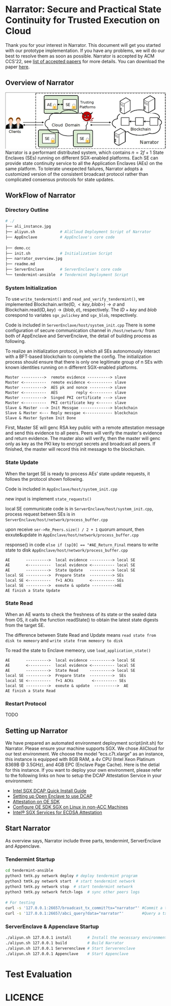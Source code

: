 # Narrator: Secure and Practical State Continuity for Trusted Execution on Cloud
Thank you for your interest in Narrator. This document will get you started with our prototype implementation. If you have any problems, we will do our best to resolve them as soon as possible. 
Narrator is accepted by ACM CCS'22, see [list of accepted papers](https://www.sigsac.org/ccs/CCS2022/program/accepted-papers.html) for more details. You can download the paper [here]().


## Overview of Narrator
![overview](./figure/narrator_overview.jpg )
Narrator is a performant distributed system, which contains $n = 2f + 1$ State Enclaves (SEs) running on different SGX-enabled platforms. Each SE can provide state continuity service to all the Application Enclaves (AEs) on the same platform. To tolerate unexpected failures, Narrator adopts a customized version of the consistent broadcast protocol rather than complicated consensus protocols for state updates.

## WorkFlow of Narrator
### Directory Outline
``` Bash
# ./
├── ali_instance.jpg
├── aliyun.sh           # AliCloud Deployment Script of Narrator
├── AppEnclave          # AppEnclave's core code

├── demo.cc    
├── init.sh             # Initialization Script
├── narrator_overview.jpg
├── readme.md
├── ServerEnclave       # ServerEnclave's core code
└── tendermint-ansible  # Tendermint Deployment Script
```
### System Initialization
To use `write_tendermint()` and `read_and_verify_tendermint()`, we implemented $\mathrm{Blockchain.write} (\mathrm{ID} , <key, blob>)\rightarrow \sigma$ and $\mathrm{Blockchain.read} (\mathrm{ID} , key) \rightarrow (blob, \sigma)$, respectively. The $ID+key$ and $blob$ corespond to variates `sgx_pulickey` and `sgx_blob`, respectively.



Code is included in `ServerEnclave/host/system_init.cpp`
There is some configuration of secure communication channel in `/host/network/` from both of AppEnclave and ServerEnclave, the detail of building process as following.

To realize an initialization protocol, in which all SEs autonomously interact with a BFT-based blockchain to complete the config. The initialization process should ensure that there is only one legitimate group of n SEs with known identities running on n different SGX-enabled platforms. 

```
Master ---------->  remote evidence ----------> slave 
Master <----------  remote evidence <---------- slave
Master ---------->  AES pk and nonce ---------> slave 
Master <----------  AES        reply <--------- slave 
Master ---------->  Singed PKI certificate ---> slave 
Master <----------  PKI certificate key <------ slave
Slave & Master ---> Init Messgae -------------> blockchain
Slave & Master <--- Reply messgae <------------ blockchain
Slave & Master System Init Done
```

First, Master SE will genc RSA key public with a remote attestation message and send this evidence to all peers. Peers will verify the master's evidence and return evidence. The master also will verify, then the master will genc only as key as the PKI key to encrypt secrets and broadcast all peers. If finished, the master will record this init message to the blockchain.


### State Update
When the target SE is ready to process AEs’ state update requests, it follows the protocol shown following.

Code is included in `AppEnclave/host/system_init.cpp`

new input is implement `state_requests()`

local SE communicate code is in `ServerEnclave/host/system_init.cpp`, process request betwen SEs is in `ServerEnclave/host/network/process_buffer.cpp`

upon receive `ser->Re_Peers.size() / 2 + 1` quorum amount, then exxute&update in `AppEnclave/host/network/process_buffer.cpp`

response() in code `else if (sp[0] == "#AE_Return_Final` means to write state to disk `AppEnclave/host/network/process_buffer.cpp`


```
AE       ---------->  local evidence ----------> local SE 
AE       <----------  local evidence <---------- local SE
AE       ---------->  State Update   ----------> local SE 
local SE ---------->  Prepare State  ----------> SEs 
local SE <----------  f+1 ACKs       <---------- SEs 
local SE ---------->  exeute & update ---------->AE 
AE finish a State Update
```

### State Read

When an AE wants to check the freshness of its state or the sealed data from OS, it calls the function readState() to obtain the latest state digests from the target SE.

The difference between State Read and Update means `read state from disk to memeory` and `write state from memeory to disk`

To read the state to Enclave memeory, use `load_application_state()`

```
AE       ---------->  local evidence ----------> local SE 
AE       <----------  local evidence <---------- local SE
AE       ---------->  State Read     ----------> local SE 
local SE ---------->  Prepare State  ---------->  SEs 
local SE <----------  f+1 ACKs        <---------- SEs 
local SE ---------->  exeute & update  ---------->  AE 
AE finish a State Read
```
### Restart Protocol

TODO



## Setting up Narrator
We have prepared an automated environment deployment script(init.sh) for Narrator. Please ensure your machine supports SGX. We chose AliCloud for our test environment. We choose the model ”ecs.c7t.xlarge” as an instance, this instance is equipped with 8GB RAM, a 4v CPU (Intel Xeon Platinum 8369B @ 3.5GHz), and 4GB EPC (Enclave Page Cache). 
Here is the detial for this instance. 
If you want to deploy your own environment, please refer to the following links on how to setup the DCAP Attestation Service in your environment:

- [Intel SGX DCAP Quick Install Guide](https://software.intel.com/content/www/us/en/develop/articles、intel-software-guard-extensions-data-center-attestation-primitives-quick-install-guide.html)
- [Setting up Open Enclave to use DCAP](https://github.com/openenclave/openenclave/blob/master/docs/GettingStartedDocs/Contributors/NonAccMachineSGXLinuxGettingStarted.md)
- [Attestation on OE SDK](https://github.com/openenclave/openenclave/blob/master/docs/DesignDocs/SGX_QuoteEx_Integration.md)
- [Configure OE SDK SGX on Linux in non-ACC Machines](https://github.com/openenclave/openenclave/blob/master/docs/GettingStartedDocs/Contributors/NonAccMachineSGXLinuxGettingStarted.md)
- [Intel® SGX Services for ECDSA Attestation ](https://api.portal.trustedservices.intel.com)

## Start Narrator
As overview says, Narrator include three parts, tendermint, ServerEnclave and Appenclave.
### Tendermint Startup

``` Bash
cd tendermint-ansible
python3 tmtk.py network deploy # deploy tendermint program
python3 tmtk.py network start  # start tendermint network
python3 tmtk.py network stop  # start tendermint network
python3 tmtk.py network fetch-logs  # sync other peers logs

# For testing
curl -s '127.0.0.1:26657/broadcast_tx_commit?tx="narrator"' #Commit a tx
curl -s '127.0.0.1:26657/abci_query?data="narrator"'        #Query a tx
```
### ServerEnclave & Appenclave Startup
``` Bash
./aliyun.sh 127.0.0.1 install       # Install the necessary environment
./aliyun.sh 127.0.0.1 build         # Build Narrator
./aliyun.sh 127.0.0.1 Serverenclave # Start Serverenclave
./aliyun.sh 127.0.0.1 Appenclave    # Start Appenclave
```

# Test Evaluation


# LICENCE
